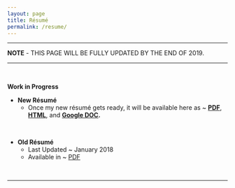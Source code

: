 ```yaml
---
layout: page
title: Résumé
permalink: /resume/
---
```

<hr>
<p><strong>NOTE</strong> - THIS PAGE WILL BE FULLY UPDATED BY THE END OF 2019.</p>
<hr>
<br>

__Work in Progress__

- __New Résumé__
	- Once my new résumé gets ready, it will be available here as ~ __<a href="{{ '#' | prepend: site.baseurl | prepend: site.url }}" target="_blank">PDF</a>__, __<a href="{{ '#' | prepend: site.baseurl | prepend: site.url }}" target="_blank">HTML</a>__, and __<a href="{{ '#' | prepend: site.baseurl | prepend: site.url }}" target="_blank">Google DOC</a>.__

<br>

- __Old Résumé__
	- Last Updated ~ January 2018
	- Available in ~ <a href="{{ '/cv/rishi_resume_jan2018.pdf' | prepend: site.baseurl | prepend: site.url }}">PDF</a>


<br>
<hr>

